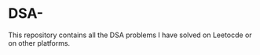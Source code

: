 # DSA-
This repository contains all the DSA problems I have solved on Leetocde or on other platforms.
